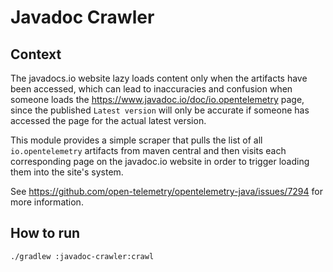 # Javadoc Crawler

## Context

The javadocs.io website lazy loads content only when the artifacts have been accessed, which can
lead to inaccuracies and confusion when someone loads the
https://www.javadoc.io/doc/io.opentelemetry page, since the published `Latest version` will only be
accurate if someone has accessed the page for the actual latest version.

This module provides a simple scraper that pulls the list of all `io.opentelemetry` artifacts from
maven central and then visits each corresponding page on the javadoc.io website in order to trigger
loading them into the site's system.

See https://github.com/open-telemetry/opentelemetry-java/issues/7294 for more information.

## How to run

```bash
./gradlew :javadoc-crawler:crawl
```
